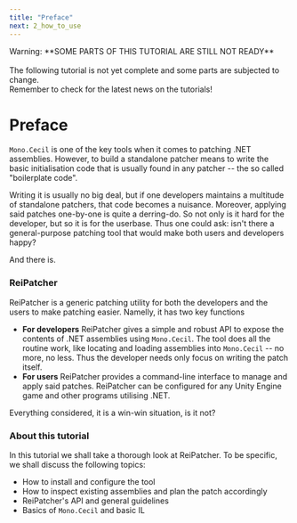 ```yaml
---
title: "Preface"
next: 2_how_to_use
---
```


<div class="alert alert-warning" role="alert">
<span class="glyphicon glyphicon-alert" aria-hidden="true"></span>
<span class="sr-only">Warning:</span>
<span class="alert-text">
**SOME PARTS OF THIS TUTORIAL ARE STILL NOT READY**<br/><br/>
The following tutorial is not yet complete and some parts are subjected to change.<br/>
Remember to check for the latest news on the tutorials!
</span>
</div>

# Preface

`Mono.Cecil` is one of the key tools when it comes to patching .NET assemblies. However, to build a standalone patcher means to write the basic initialisation code that is usually found in any patcher -- the so called "boilerplate code".

Writing it is usually no big deal, but if one developers maintains a multitude of standalone patchers, that code becomes a nuisance. Moreover, applying said patches one-by-one is quite a derring-do.
So not only is it hard for the developer, but so it is for the userbase. Thus one could ask: isn't there a general-purpose patching tool that would make both users and developers happy?

And there is.

### ReiPatcher

ReiPatcher is a generic patching utility for both the developers and the users to make patching easier. 
Namelly, it has two key functions

* **For developers** ReiPatcher gives a simple and robust API to expose the contents of .NET assemblies using `Mono.Cecil`. 
The tool does all the routine work, like locating and loading assemblies into `Mono.Cecil` -- no more, no less. Thus the developer needs only focus on writing the patch itself.
* **For users** ReiPatcher provides a command-line interface to manage and apply said patches. ReiPatcher can be configured for any Unity Engine game and other programs utilising .NET.

Everything considered, it is a win-win situation, is it not?

### About this tutorial

In this tutorial we shall take a thorough look at ReiPatcher. To be specific, we shall discuss the following topics:

* How to install and configure the tool
* How to inspect existing assemblies and plan the patch accordingly
* ReiPatcher's API and general guidelines
* Basics of `Mono.Cecil` and basic IL